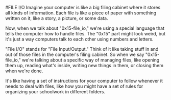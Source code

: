 #FILE I/O
Imagine your computer is like a big filing cabinet where it stores all kinds of information. Each file is like a piece of paper with something written on it, like a story, a picture, or some data.

Now, when we talk about "0x15-file_io," we're using a special language that tells the computer how to handle files. The "0x15" part might look weird, but it's just a way computers talk to each other using numbers and letters.

"File I/O" stands for "File Input/Output." Think of it like taking stuff in and out of those files in the computer's filing cabinet. So when we say "0x15-file_io," we're talking about a specific way of managing files, like opening them up, reading what's inside, writing new things in them, or closing them when we're done.

It's like having a set of instructions for your computer to follow whenever it needs to deal with files, like how you might have a set of rules for organizing your schoolwork in different folders.
